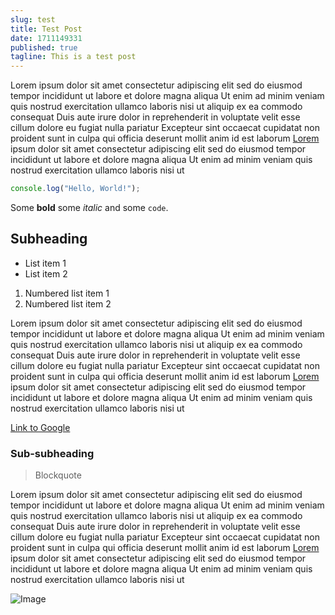 ```yaml
---
slug: test
title: Test Post
date: 1711149331
published: true
tagline: This is a test post
---
```


Lorem ipsum dolor sit amet consectetur adipiscing elit sed do eiusmod tempor incididunt ut labore et
dolore magna aliqua Ut enim ad minim veniam quis nostrud exercitation ullamco laboris nisi ut
aliquip ex ea commodo consequat Duis aute irure dolor in reprehenderit in voluptate velit esse
cillum dolore eu fugiat nulla pariatur Excepteur sint occaecat cupidatat non proident sunt in culpa
qui officia deserunt mollit anim id est laborum [Lorem](https://dickey.gg) ipsum dolor sit amet
consectetur adipiscing elit sed do eiusmod tempor incididunt ut labore et dolore magna aliqua Ut
enim ad minim veniam quis nostrud exercitation ullamco laboris nisi ut

```ts
console.log("Hello, World!");
```

Some **bold** some _italic_ and some `code`.

## Subheading

-   List item 1
-   List item 2

1. Numbered list item 1
2. Numbered list item 2

Lorem ipsum dolor sit amet consectetur adipiscing elit sed do eiusmod tempor incididunt ut labore et
dolore magna aliqua Ut enim ad minim veniam quis nostrud exercitation ullamco laboris nisi ut
aliquip ex ea commodo consequat Duis aute irure dolor in reprehenderit in voluptate velit esse
cillum dolore eu fugiat nulla pariatur Excepteur sint occaecat cupidatat non proident sunt in culpa
qui officia deserunt mollit anim id est laborum [Lorem](https://dickey.gg) ipsum dolor sit amet
consectetur adipiscing elit sed do eiusmod tempor incididunt ut labore et dolore magna aliqua Ut
enim ad minim veniam quis nostrud exercitation ullamco laboris nisi ut

[Link to Google](https://www.google.com)

### Sub-subheading

> Blockquote

Lorem ipsum dolor sit amet consectetur adipiscing elit sed do eiusmod tempor incididunt ut labore et
dolore magna aliqua Ut enim ad minim veniam quis nostrud exercitation ullamco laboris nisi ut
aliquip ex ea commodo consequat Duis aute irure dolor in reprehenderit in voluptate velit esse
cillum dolore eu fugiat nulla pariatur Excepteur sint occaecat cupidatat non proident sunt in culpa
qui officia deserunt mollit anim id est laborum [Lorem](https://dickey.gg) ipsum dolor sit amet
consectetur adipiscing elit sed do eiusmod tempor incididunt ut labore et dolore magna aliqua Ut
enim ad minim veniam quis nostrud exercitation ullamco laboris nisi ut

![Image](https://via.placeholder.com/650x150)
